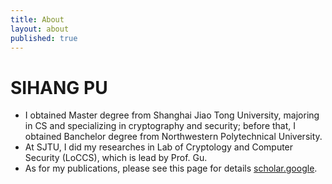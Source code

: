 ```yaml
---
title: About
layout: about
published: true
---
```

# SIHANG PU
  - I obtained Master degree from Shanghai Jiao Tong University, majoring in CS and specializing in cryptography and security; before that, I obtained Banchelor degree from Northwestern Polytechnical University.
  - At SJTU, I did my researches in Lab of Cryptology and Computer Security (LoCCS), which is lead by Prof. Gu.
  - As for my publications, please see this page for details [scholar.google](https://scholar.google.com/citations?user=lZqY8E0AAAAJ&hl=en).
